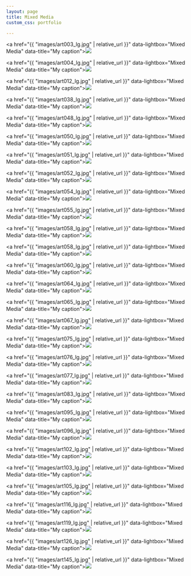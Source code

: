 ```yaml
---
layout: page
title: Mixed Media
custom_css: portfolio

---
```



<a href="{{ "images/art003_lg.jpg" | relative_url }}" data-lightbox="Mixed Media" data-title="My caption"><img src="{{site_url}}/images/art003_sm.jpg" class="portfolio"/></a>

<a href="{{ "images/art004_lg.jpg" | relative_url }}" data-lightbox="Mixed Media" data-title="My caption"><img src="{{site_url}}/images/art004_sm.jpg" class="portfolio"/></a>

<a href="{{ "images/art012_lg.jpg" | relative_url }}" data-lightbox="Mixed Media" data-title="My caption"><img src="{{site_url}}/images/art012_sm.jpg" class="portfolio"/></a>

<a href="{{ "images/art038_lg.jpg" | relative_url }}" data-lightbox="Mixed Media" data-title="My caption"><img src="{{site_url}}/images/art038_sm.jpg" class="portfolio"/></a>

<a href="{{ "images/art048_lg.jpg" | relative_url }}" data-lightbox="Mixed Media" data-title="My caption"><img src="{{site_url}}/images/art048_sm.jpg" class="portfolio"/></a>

<a href="{{ "images/art050_lg.jpg" | relative_url }}" data-lightbox="Mixed Media" data-title="My caption"><img src="{{site_url}}/images/art050_sm.jpg" class="portfolio"/></a>

<a href="{{ "images/art051_lg.jpg" | relative_url }}" data-lightbox="Mixed Media" data-title="My caption"><img src="{{site_url}}/images/art051_sm.jpg" class="portfolio"/></a>

<a href="{{ "images/art052_lg.jpg" | relative_url }}" data-lightbox="Mixed Media" data-title="My caption"><img src="{{site_url}}/images/art052_sm.jpg" class="portfolio"/></a>

<a href="{{ "images/art054_lg.jpg" | relative_url }}" data-lightbox="Mixed Media" data-title="My caption"><img src="{{site_url}}/images/art054_sm.jpg" class="portfolio"/></a>

<a href="{{ "images/art055_lg.jpg" | relative_url }}" data-lightbox="Mixed Media" data-title="My caption"><img src="{{site_url}}/images/art055_sm.jpg" class="portfolio"/></a>

<a href="{{ "images/art058_lg.jpg" | relative_url }}" data-lightbox="Mixed Media" data-title="My caption"><img src="{{site_url}}/images/art058_sm.jpg" class="portfolio"/></a>

<a href="{{ "images/art058_lg.jpg" | relative_url }}" data-lightbox="Mixed Media" data-title="My caption"><img src="{{site_url}}/images/art058_sm.jpg" class="portfolio"/></a>

<a href="{{ "images/art060_lg.jpg" | relative_url }}" data-lightbox="Mixed Media" data-title="My caption"><img src="{{site_url}}/images/art060_sm.jpg" class="portfolio"/></a>

<a href="{{ "images/art064_lg.jpg" | relative_url }}" data-lightbox="Mixed Media" data-title="My caption"><img src="{{site_url}}/images/art064_sm.jpg" class="portfolio"/></a>

<a href="{{ "images/art065_lg.jpg" | relative_url }}" data-lightbox="Mixed Media" data-title="My caption"><img src="{{site_url}}/images/art065_sm.jpg" class="portfolio"/></a>

<a href="{{ "images/art067_lg.jpg" | relative_url }}" data-lightbox="Mixed Media" data-title="My caption"><img src="{{site_url}}/images/art067_sm.jpg" class="portfolio"/></a>

<a href="{{ "images/art075_lg.jpg" | relative_url }}" data-lightbox="Mixed Media" data-title="My caption"><img src="{{site_url}}/images/art075_sm.jpg" class="portfolio"/></a>

<a href="{{ "images/art076_lg.jpg" | relative_url }}" data-lightbox="Mixed Media" data-title="My caption"><img src="{{site_url}}/images/art076_sm.jpg" class="portfolio"/></a>

<a href="{{ "images/art077_lg.jpg" | relative_url }}" data-lightbox="Mixed Media" data-title="My caption"><img src="{{site_url}}/images/art077_sm.jpg" class="portfolio"/></a>

<a href="{{ "images/art083_lg.jpg" | relative_url }}" data-lightbox="Mixed Media" data-title="My caption"><img src="{{site_url}}/images/art083_sm.jpg" class="portfolio"/></a>

<a href="{{ "images/art095_lg.jpg" | relative_url }}" data-lightbox="Mixed Media" data-title="My caption"><img src="{{site_url}}/images/art095_sm.jpg" class="portfolio"/></a>

<a href="{{ "images/art096_lg.jpg" | relative_url }}" data-lightbox="Mixed Media" data-title="My caption"><img src="{{site_url}}/images/art096_sm.jpg" class="portfolio"/></a>

<a href="{{ "images/art102_lg.jpg" | relative_url }}" data-lightbox="Mixed Media" data-title="My caption"><img src="{{site_url}}/images/art102_sm.jpg" class="portfolio"/></a>

<a href="{{ "images/art103_lg.jpg" | relative_url }}" data-lightbox="Mixed Media" data-title="My caption"><img src="{{site_url}}/images/art103_sm.jpg" class="portfolio"/></a>

<a href="{{ "images/art105_lg.jpg" | relative_url }}" data-lightbox="Mixed Media" data-title="My caption"><img src="{{site_url}}/images/art105_sm.jpg" class="portfolio"/></a>

<a href="{{ "images/art116_lg.jpg" | relative_url }}" data-lightbox="Mixed Media" data-title="My caption"><img src="{{site_url}}/images/art116_sm.jpg" class="portfolio"/></a>

<a href="{{ "images/art119_lg.jpg" | relative_url }}" data-lightbox="Mixed Media" data-title="My caption"><img src="{{site_url}}/images/art119_sm.jpg" class="portfolio"/></a>

<a href="{{ "images/art126_lg.jpg" | relative_url }}" data-lightbox="Mixed Media" data-title="My caption"><img src="{{site_url}}/images/art126_sm.jpg" class="portfolio"/></a>

<a href="{{ "images/art145_lg.jpg" | relative_url }}" data-lightbox="Mixed Media" data-title="My caption"><img src="{{site_url}}/images/art145_sm.jpg" class="portfolio"/></a>

